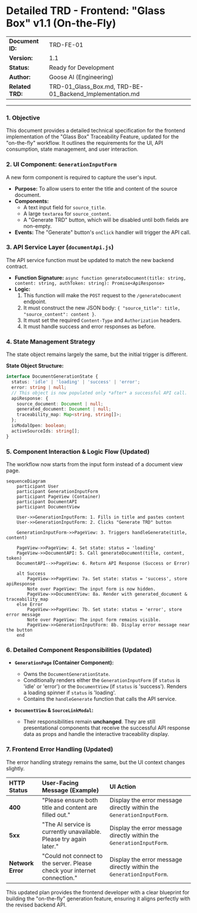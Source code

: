 # Detailed TRD - Frontend: "Glass Box" v1.1 (On-the-Fly)

| | |
| :--- | :--- |
| **Document ID:** | TRD-FE-01 |
| **Version:** | 1.1 |
| **Status:** | Ready for Development |
| **Author:** | Goose AI (Engineering) |
| **Related TRD:** | TRD-01_Glass_Box.md, TRD-BE-01_Backend_Implementation.md |

---

### **1. Objective**

This document provides a detailed technical specification for the frontend implementation of the "Glass Box" Traceability Feature, updated for the "on-the-fly" workflow. It outlines the requirements for the UI, API consumption, state management, and user interaction.

### **2. UI Component: `GenerationInputForm`**

A new form component is required to capture the user's input.

-   **Purpose:** To allow users to enter the title and content of the source document.
-   **Components:**
    -   A text input field for `source_title`.
    -   A large `textarea` for `source_content`.
    -   A "Generate TRD" button, which will be disabled until both fields are non-empty.
-   **Events:** The "Generate" button's `onClick` handler will trigger the API call.

### **3. API Service Layer (`documentApi.js`)**

The API service function must be updated to match the new backend contract.

-   **Function Signature:** `async function generateDocument(title: string, content: string, authToken: string): Promise<ApiResponse>`
-   **Logic:**
    1.  This function will make the `POST` request to the `/generateDocument` endpoint.
    2.  It must construct the new JSON body: `{ "source_title": title, "source_content": content }`.
    3.  It must set the required `Content-Type` and `Authorization` headers.
    4.  It must handle success and error responses as before.

### **4. State Management Strategy**

The state object remains largely the same, but the initial trigger is different.

**State Object Structure:**
```typescript
interface DocumentGenerationState {
  status: 'idle' | 'loading' | 'success' | 'error';
  error: string | null;
  // This object is now populated only *after* a successful API call.
  apiResponse: {
    source_document: Document | null;
    generated_document: Document | null;
    traceability_map: Map<string, string[]>; 
  };
  isModalOpen: boolean;
  activeSourceIds: string[];
}
```

### **5. Component Interaction & Logic Flow (Updated)**

The workflow now starts from the input form instead of a document view page.

```mermaid
sequenceDiagram
    participant User
    participant GenerationInputForm
    participant PageView (Container)
    participant DocumentAPI
    participant DocumentView

    User->>GenerationInputForm: 1. Fills in title and pastes content
    User->>GenerationInputForm: 2. Clicks "Generate TRD" button
    
    GenerationInputForm->>PageView: 3. Triggers handleGenerate(title, content)
    
    PageView->>PageView: 4. Set state: status = 'loading'
    PageView->>DocumentAPI: 5. Call generateDocument(title, content, token)
    DocumentAPI-->>PageView: 6. Return API Response (Success or Error)
    
    alt Success
        PageView->>PageView: 7a. Set state: status = 'success', store apiResponse
        Note over PageView: The input form is now hidden.
        PageView->>DocumentView: 8a. Render with generated_document & traceability_map
    else Error
        PageView->>PageView: 7b. Set state: status = 'error', store error message
        Note over PageView: The input form remains visible.
        PageView->>GenerationInputForm: 8b. Display error message near the button
    end
```

### **6. Detailed Component Responsibilities (Updated)**

-   **`GenerationPage` (Container Component):**
    -   Owns the `DocumentGenerationState`.
    -   Conditionally renders either the `GenerationInputForm` (if `status` is 'idle' or 'error') or the `DocumentView` (if `status` is 'success'). Renders a loading spinner if `status` is 'loading'.
    -   Contains the `handleGenerate` function that calls the API service.

-   **`DocumentView` & `SourceLinkModal`:**
    -   Their responsibilities remain **unchanged**. They are still presentational components that receive the successful API response data as props and handle the interactive traceability display.

### **7. Frontend Error Handling (Updated)**

The error handling strategy remains the same, but the UI context changes slightly.

| HTTP Status | User-Facing Message (Example) | UI Action |
| :--- | :--- | :--- |
| **400** | "Please ensure both title and content are filled out." | Display the error message directly within the `GenerationInputForm`. |
| **5xx** | "The AI service is currently unavailable. Please try again later." | Display the error message directly within the `GenerationInputForm`. |
| **Network Error**| "Could not connect to the server. Please check your internet connection."| Display the error message directly within the `GenerationInputForm`. |

This updated plan provides the frontend developer with a clear blueprint for building the "on-the-fly" generation feature, ensuring it aligns perfectly with the revised backend API.
